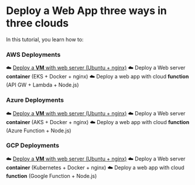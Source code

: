 # Deploy a Web App three ways in three clouds

In this tutorial, you learn how to:

### AWS Deployments

:cloud:️️️️ [Deploy a **VM** with web server (Ubuntu + nginx)](/docs/AWS_VM.md)
:cloud:️️️️ Deploy a Web server **container**  (EKS + Docker + nginx)
:cloud:️️️️ Deploy a web app with cloud **function** (API GW + Lambda + Node.js)



### Azure Deployments

:cloud:️️️️ [Deploy a **VM** with web server (Ubuntu + nginx)](/docs/Azure_VM.md)
:cloud:️️️️️ Deploy a Web server **container**  (AKS + Docker + nginx)
:cloud:️️️️ Deploy a web app with cloud **function** (Azure Function + Node.js)



### GCP Deployments

:cloud:️️️️ [Deploy a **VM** with web server (Ubuntu + nginx)](/docs/GCP_VM.md)
:cloud:️️️️️ Deploy a Web server **container**  (Kubernetes + Docker + nginx)
:cloud:️️️️ ️Deploy a web app with cloud **function** (Google Function + Node.js)

